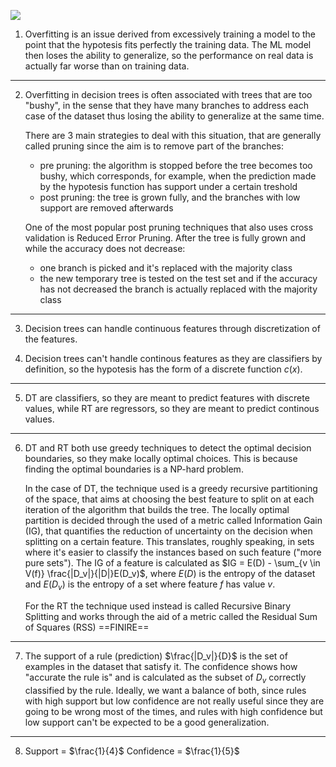 ![](./static/ML/a2q1.png)

1. Overfitting is an issue derived from excessively training a model to the point that the  hypotesis fits perfectly the training data. The ML model then loses the ability to generalize, so the performance on real data is actually far worse than on training data.

---

2. Overfitting in decision trees is often associated with trees that are too "bushy", in the sense that they have many branches to address each case of the dataset thus losing the ability to generalize at the same time.
    
    There are 3 main strategies to deal with this situation, that are generally called pruning since the aim is to remove part of the branches:
    - pre pruning: the algorithm is stopped before the tree becomes too bushy, which corresponds, for example, when the prediction made by the hypotesis function has support under a certain treshold  
    - post pruning: the tree is grown fully, and the branches with low support are removed afterwards  
    
    One of the most popular post pruning techniques that also uses cross validation is Reduced Error Pruning. After the tree is fully grown and while the accuracy does not decrease:
    - one branch is picked and it's replaced with the majority class
    - the new temporary tree is tested on the test set and if the accuracy has not decreased the branch is actually replaced with the majority class

---

3. Decision trees can handle continuous features through discretization of the features.

4. Decision trees can't handle continous features as they are classifiers by definition, so the hypotesis has the form of a discrete function $c(x)$.

---

5. DT are classifiers, so they are meant to predict features with discrete values, while RT are regressors, so they are meant to predict continous values.

---

6. DT and RT both use greedy techniques to detect the optimal decision boundaries, so they make locally optimal choices. This is because finding the optimal boundaries is a NP-hard problem.

    In the case of DT, the technique used is a greedy recursive partitioning of the space, that aims at choosing the best feature to split on at each iteration of the algorithm that builds the tree. The locally optimal partition is decided through the used of a metric called Information Gain (IG), that quantifies the reduction of uncertainty on the decision when splitting on a certain feature. This translates, roughly speaking, in sets where it's easier to classify the instances based on such feature ("more pure sets").
    The IG of a feature is calculated as $IG = E(D) - \sum_{v \in V(f)} \frac{|D_v|}{|D|}E(D_v)$, where $E(D)$ is the entropy of the dataset and $E(D_v)$ is the entropy of a set where feature $f$ has value $v$.

    For the RT the technique used instead is called Recursive Binary Splitting and works through the aid of a metric called the Residual Sum of Squares (RSS)  ==FINIRE==

---

7. The support of a rule (prediction) $\frac{|D_v|}{D}$ is the set of examples in the dataset that satisfy it. The confidence shows how "accurate the rule is" and is calculated as the subset of $D_v$ correctly classified by the rule. Ideally, we want a balance of both, since rules with high support but low confidence are not really useful since they are going to be wrong most of the times, and rules with high confidence but low support can't be expected to be a good generalization.

--- 

8. Support = $\frac{1}{4}$ Confidence = $\frac{1}{5}$